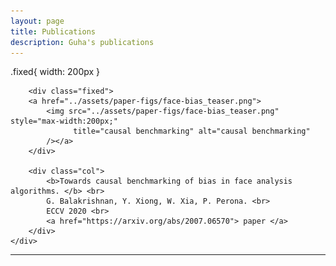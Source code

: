 ```yaml
---
layout: page
title: Publications
description: Guha's publications
---
```

<!--
<div class="container">
    <div class="row">
        <div class="col-sm">
        <a href="../assets/paper-figs/matching.png">
            <img src="../assets/paper-figs/matching.png"
                  title="matching" alt="matching"
            /></a>
        </div>

        <div class="col-sm">
            <b>Matched sample selection for face datasets via GAN projection. </b> <br>
            C. Singh, G. Balakrishnan, P. Perona <br>
            In submission. Link coming soon. <br>
        </div>
    </div>
</div>
-->

.fixed{
    width: 200px
}

<div class="container">
    <div class="row">

        <div class="fixed">
        <a href="../assets/paper-figs/face-bias_teaser.png">
            <img src="../assets/paper-figs/face-bias_teaser.png" style="max-width:200px;"
                  title="causal benchmarking" alt="causal benchmarking"
            /></a>
        </div>

        <div class="col">
            <b>Towards causal benchmarking of bias in face analysis algorithms. </b> <br>
            G. Balakrishnan, Y. Xiong, W. Xia, P. Perona. <br>
            ECCV 2020 <br>
            <a href="https://arxiv.org/abs/2007.06570"> paper </a>
        </div>
    </div>
</div>

___


<!--
To increase the size of the title, use fewer # in front of the paper title.
To decrease the size of the title, use more #. 
To remove the italics, remove the * before and after the description
To remove the underline from the title, remove the <u> tags (<u> and </u>)
-->
